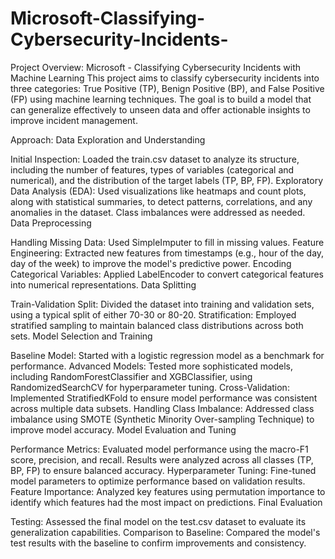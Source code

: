# Microsoft-Classifying-Cybersecurity-Incidents-
Project Overview: Microsoft - Classifying Cybersecurity Incidents with Machine Learning
This project aims to classify cybersecurity incidents into three categories: True Positive (TP), Benign Positive (BP), and False Positive (FP) using machine learning techniques. The goal is to build a model that can generalize effectively to unseen data and offer actionable insights to improve incident management.

Approach:
Data Exploration and Understanding

Initial Inspection: Loaded the train.csv dataset to analyze its structure, including the number of features, types of variables (categorical and numerical), and the distribution of the target labels (TP, BP, FP).
Exploratory Data Analysis (EDA): Used visualizations like heatmaps and count plots, along with statistical summaries, to detect patterns, correlations, and any anomalies in the dataset. Class imbalances were addressed as needed.
Data Preprocessing

Handling Missing Data: Used SimpleImputer to fill in missing values.
Feature Engineering: Extracted new features from timestamps (e.g., hour of the day, day of the week) to improve the model's predictive power.
Encoding Categorical Variables: Applied LabelEncoder to convert categorical features into numerical representations.
Data Splitting

Train-Validation Split: Divided the dataset into training and validation sets, using a typical split of either 70-30 or 80-20.
Stratification: Employed stratified sampling to maintain balanced class distributions across both sets.
Model Selection and Training

Baseline Model: Started with a logistic regression model as a benchmark for performance.
Advanced Models: Tested more sophisticated models, including RandomForestClassifier and XGBClassifier, using RandomizedSearchCV for hyperparameter tuning.
Cross-Validation: Implemented StratifiedKFold to ensure model performance was consistent across multiple data subsets.
Handling Class Imbalance: Addressed class imbalance using SMOTE (Synthetic Minority Over-sampling Technique) to improve model accuracy.
Model Evaluation and Tuning

Performance Metrics: Evaluated model performance using the macro-F1 score, precision, and recall. Results were analyzed across all classes (TP, BP, FP) to ensure balanced accuracy.
Hyperparameter Tuning: Fine-tuned model parameters to optimize performance based on validation results.
Feature Importance: Analyzed key features using permutation importance to identify which features had the most impact on predictions.
Final Evaluation

Testing: Assessed the final model on the test.csv dataset to evaluate its generalization capabilities.
Comparison to Baseline: Compared the model's test results with the baseline to confirm improvements and consistency.
